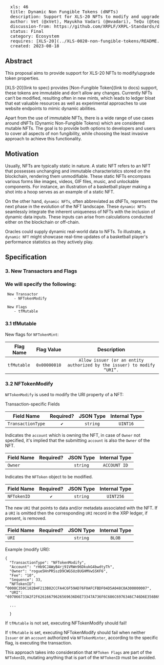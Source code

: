 <pre>
  xls: 46
  title: Dynamic Non Fungible Tokens (dNFTs)
  description: Support for XLS-20 NFTs to modify and upgrade token properties as mutable NFTs
  author: Vet (@xVet), Mayukha Vadari (@mvadari), TeQu (@tequdev)
  discussion-from: https://github.com/XRPLF/XRPL-Standards/discussions/130
  status: Final
  category: Ecosystem
  requires: [XLS-20](../XLS-0020-non-fungible-tokens/README.md)
  created: 2023-08-18
</pre>

## Abstract

This proposal aims to provide support for XLS-20 NFTs to modify/upgrade token properties.

[XLS-20](link to spec) provides [Non-Fungible Token](link to docs) support, these tokens are immutable and don’t allow any changes. Currently NFTs can’t be modified, resulting often in new mints, which leads to ledger bloat that eat valuable resources as well as experimental approaches to use website endpoints to mimic dynamic abilities.

Apart from the use of immutable NFTs, there is a wide range of use cases around dNFTs (Dynamic Non-Fungible Tokens) which are considered mutable NFTs. The goal is to provide both options to developers and users to cover all aspects of non fungibility, while choosing the least invasive approach to achieve this functionality.

## Motivation

Usually, NFTs are typically static in nature. A static NFT refers to an NFT that possesses unchanging and immutable characteristics stored on the blockchain, rendering them unmodifiable. These static NFTs encompass various forms like images, videos, GIF files, music, and unlockable components. For instance, an illustration of a basketball player making a shot into a hoop serves as an example of a static NFT.

On the other hand, `dynamic NFTs`, often abbreviated as dNFTs, represent the next phase in the evolution of the NFT landscape. These `dynamic NFTs` seamlessly integrate the inherent uniqueness of NFTs with the inclusion of dynamic data inputs. These inputs can arise from calculations conducted either on the blockchain or off-chain.

Oracles could supply dynamic real-world data to NFTs. To illustrate, a `dynamic NFT` might showcase real-time updates of a basketball player's performance statistics as they actively play.

## Specification

### 3. New Transactors and Flags

### We will specify the following:

     New Transactor
    	- NFTokenModify

     New Flags
    	- tfMutable

### 3.1 tfMutable

New flags for `NFTokenMint`:

| Flag Name   |  Flag Value  |                               Description                               |
| ----------- | :----------: | :---------------------------------------------------------------------: |
| `tfMutable` | `0x00000010` | `Allow issuer (or an entity authorized by the issuer) to modify “URI”.` |

### 3.2 NFTokenModify

`NFTokenModify` is used to modify the URI property of a NFT:

Transaction-specific Fields

| Field Name        | Required? | JSON Type | Internal Type |
| ----------------- | :-------: | :-------: | :-----------: |
| `TransactionType` |   `✔️`    | `string`  |   `UINT16`    |

Indicates the `account` which is owning the NFT, in case of `Owner` not specified, it's implied that the submitting `account` is also the `Owner` of the NFT.

| Field Name | Required? | JSON Type | Internal Type |
| ---------- | :-------: | :-------: | :-----------: |
| `Owner`    |           | `string`  | `ACCOUNT ID`  |

Indicates the `NFToken` object to be modified.

| Field Name  | Required? | JSON Type | Internal Type |
| ----------- | :-------: | :-------: | :-----------: |
| `NFTokenID` |   `✔️`    | `string`  |   `UINT256`   |

The new `URI` that points to data and/or metadata associated with the NFT.
If a `URI` is omitted then the corresponding `URI` record in the XRP ledger, if present, is removed.

| Field Name | Required? | JSON Type | Internal Type |
| ---------- | :-------: | :-------: | :-----------: |
| `URI`      |           | `string`  |    `BLOB`     |

Example (modify URI):

    {
      "TransactionType": "NFTokenModify",
      "Account": "rHb9CJAWyB4rj91VRWn96DkukG4bwdtyTh",
      "Owner": "rogue5HnPRSszD9CWGSUz8UGHMVwSSKF6",
      "Fee": "10",
      "Sequence": 33,
      “NFTokenID”: “0008C350C182B4F213B82CCFA4C6F59AD76F0AFCFBDF04D5A048C0A300000007",
      "URI": "697066733A2F2F62616679626569636D6E73347A736F6C686C6976346C746D6E356B697062776373637134616C70736D6C6179696970666B73746B736D3472746B652F5665742E706E67",

      ...

      }

If `tfMutable` is not set, executing NFTokenModify should fail!

If `tfMutable` is set, executing NFTokenModify should fail when neither `Issuer` or an `account` authorized via `NFTokenMinter`, according to the specific flag, is executing the transaction.

This approach takes into consideration that `NFToken Flags` are part of the `NFTokenID`, mutating anything that is part of the `NFTokenID` must be avoided.
